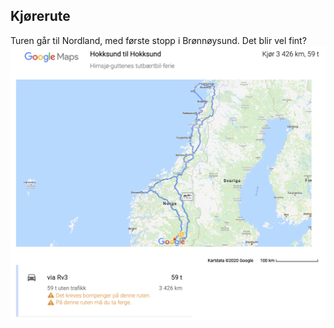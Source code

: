 ## Kjørerute
Turen går til Nordland, med første stopp i Brønnøysund. Det blir vel fint?
![route](../../route.png)
